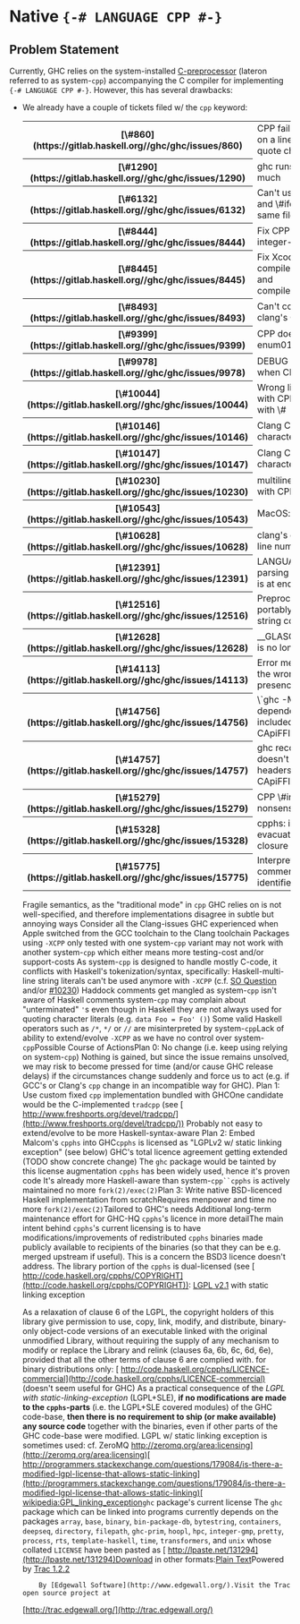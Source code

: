 # Native `{-# LANGUAGE CPP #-}`

## Problem Statement


Currently, GHC relies on the system-installed [ C-preprocessor](http://en.wikipedia.org/wiki/C_preprocessor) (lateron referred to as system-`cpp`) accompanying the C compiler for implementing `{-# LANGUAGE CPP #-}`. However, this has several drawbacks:

- We already have a couple of tickets filed w/ the `cpp` keyword: 

  <table><tr><th>[\#860](https://gitlab.haskell.org//ghc/ghc/issues/860)</th>
  <td>CPP fails when a macro is used on a line containing a single quote character</td></tr>
  <tr><th>[\#1290](https://gitlab.haskell.org//ghc/ghc/issues/1290)</th>
  <td>ghc runs preprocessor too much</td></tr>
  <tr><th>[\#6132](https://gitlab.haskell.org//ghc/ghc/issues/6132)</th>
  <td>Can't use both shebang line and \#ifdef declarations in the same file.</td></tr>
  <tr><th>[\#8444](https://gitlab.haskell.org//ghc/ghc/issues/8444)</th>
  <td>Fix CPP issue with Xcode5 in integer-simple</td></tr>
  <tr><th>[\#8445](https://gitlab.haskell.org//ghc/ghc/issues/8445)</th>
  <td>Fix Xcode5 CPP issue with compiler/deSugar/DsBinds.lhs and compiler/utils/FastString.lhs</td></tr>
  <tr><th>[\#8493](https://gitlab.haskell.org//ghc/ghc/issues/8493)</th>
  <td>Can't compile happy + ghc with clang's CPP</td></tr>
  <tr><th>[\#9399](https://gitlab.haskell.org//ghc/ghc/issues/9399)</th>
  <td>CPP does not process test case enum01.hs correctly</td></tr>
  <tr><th>[\#9978](https://gitlab.haskell.org//ghc/ghc/issues/9978)</th>
  <td>DEBUG is always replaced as 1 when CPP pragma is on</td></tr>
  <tr><th>[\#10044](https://gitlab.haskell.org//ghc/ghc/issues/10044)</th>
  <td>Wrong line number reported with CPP and line beginning with \#</td></tr>
  <tr><th>[\#10146](https://gitlab.haskell.org//ghc/ghc/issues/10146)</th>
  <td>Clang CPP adds extra newline character</td></tr>
  <tr><th>[\#10147](https://gitlab.haskell.org//ghc/ghc/issues/10147)</th>
  <td>Clang CPP adds extra newline character</td></tr>
  <tr><th>[\#10230](https://gitlab.haskell.org//ghc/ghc/issues/10230)</th>
  <td>multiline literals doesn't work with CPP extension.</td></tr>
  <tr><th>[\#10543](https://gitlab.haskell.org//ghc/ghc/issues/10543)</th>
  <td>MacOS: validate fails on \\u</td></tr>
  <tr><th>[\#10628](https://gitlab.haskell.org//ghc/ghc/issues/10628)</th>
  <td>clang's cpp causes incorrect line numbers in type errors</td></tr>
  <tr><th>[\#12391](https://gitlab.haskell.org//ghc/ghc/issues/12391)</th>
  <td>LANGUAGE CPP messes up parsing when backslash like \\\\ is at end of line (eol)</td></tr>
  <tr><th>[\#12516](https://gitlab.haskell.org//ghc/ghc/issues/12516)</th>
  <td>Preprocessing: no way to portably use stringize and string concatenation</td></tr>
  <tr><th>[\#12628](https://gitlab.haskell.org//ghc/ghc/issues/12628)</th>
  <td>__GLASGOW_HASKELL_LLVM__ is no longer an Int</td></tr>
  <tr><th>[\#14113](https://gitlab.haskell.org//ghc/ghc/issues/14113)</th>
  <td>Error message carets point at the wrong places in the presence of CPP macros</td></tr>
  <tr><th>[\#14756](https://gitlab.haskell.org//ghc/ghc/issues/14756)</th>
  <td>\`ghc -M\` doesn't emit dependencies for header files included either via CPP or CApiFFI</td></tr>
  <tr><th>[\#14757](https://gitlab.haskell.org//ghc/ghc/issues/14757)</th>
  <td>ghc recompilation check doesn't take into account headers directly included by CApiFFI</td></tr>
  <tr><th>[\#15279](https://gitlab.haskell.org//ghc/ghc/issues/15279)</th>
  <td>CPP \#includes may result in nonsensical SrcSpans</td></tr>
  <tr><th>[\#15328](https://gitlab.haskell.org//ghc/ghc/issues/15328)</th>
  <td>cpphs: internal error: evacuate(static): strange closure type 8440</td></tr>
  <tr><th>[\#15775](https://gitlab.haskell.org//ghc/ghc/issues/15775)</th>
  <td>Interpreter is treating a comment character as an identifier character.</td></tr></table>

  Fragile semantics, as the "traditional mode" in `cpp` GHC relies on is not well-specified, and therefore implementations disagree in subtle but annoying ways
  Consider all the Clang-issues GHC experienced when Apple switched from the GCC toolchain to the Clang toolchain
  Packages using `-XCPP` only tested with one system-`cpp` variant may not work with another system-`cpp` which either means more testing-cost and/or support-costs
  As system-`cpp` is designed to handle mostly C-code, it conflicts with Haskell's tokenization/syntax, specifically:
  Haskell-multi-line string literals can't be used anymore with `-XCPP` (c.f. [ SO Question](http://stackoverflow.com/questions/2549167/cpp-extension-and-multiline-literals-in-haskell) and/or [\#10230](https://gitlab.haskell.org//ghc/ghc/issues/10230))
  Haddock comments get mangled as system-`cpp` isn't aware of Haskell comments
  system-`cpp` may complain about "unterminated" `'`s even though in Haskell they are not always used for quoting character literals (e.g. `data Foo = Foo' ()`)
  Some valid Haskell operators such as `/*`, `*/` or `//` are misinterpreted by system-`cpp`Lack of ability to extend/evolve `-XCPP` as we have no control over system-`cpp`Possible Course of ActionsPlan 0: No change (i.e. keep using relying on system-`cpp`)
  Nothing is gained, but since the issue remains unsolved, we may risk to become pressed for time (and/or cause GHC release delays) if the circumstances change suddenly and force us to act (e.g. if GCC's or Clang's `cpp` change in an incompatible way for GHC).
  Plan 1: Use custom fixed `cpp` implementation bundled with GHCOne candidate would be the C-implemented `tradcpp` (see [ http://www.freshports.org/devel/tradcpp/](http://www.freshports.org/devel/tradcpp/))
  Probably not easy to extend/evolve to be more Haskell-syntax-aware
  Plan 2: Embed Malcom's `cpphs` into GHC`cpphs` is licensed as "LGPLv2 w/ static linking exception" (see below)
  GHC's total licence agreement getting extended (TODO show concrete change)
  The `ghc` package would be tainted by this license augmentation
  `cpphs` has been widely used, hence it's proven code
  It's already more Haskell-aware than system-`cpp``cpphs` is actively maintained
  no more `fork(2)/exec(2)`Plan 3: Write native BSD-licenced Haskell implementation from scratchRequires menpower and time
  no more `fork(2)/exec(2)`Tailored to GHC's needs
  Additional long-term maintenance effort for GHC-HQ
  `cpphs`'s licence in more detailThe main intent behind `cpphs`'s current licensing is to have modifications/improvements of redistributed `cpphs` binaries made publicly available to recipients of the binaries (so that they can be e.g. merged upstream if useful). This is a concern the BSD3 licence doesn't address.
  The library portion of the `cpphs` is dual-licensed (see [ http://code.haskell.org/cpphs/COPYRIGHT](http://code.haskell.org/cpphs/COPYRIGHT)):
  [ LGPL v2.1](https://www.gnu.org/licenses/lgpl-2.1.html) with static linking exception

  As a relaxation of clause 6 of the LGPL, the copyright holders of this library give permission to use, copy, link, modify, and distribute, binary-only object-code versions of an executable linked with the original unmodified Library, without requiring the supply of any mechanism to modify or replace the Library and relink (clauses 6a, 6b, 6c, 6d, 6e), provided that all the other terms of clause 6 are complied with.
  for binary distributions only: [ http://code.haskell.org/cpphs/LICENCE-commercial](http://code.haskell.org/cpphs/LICENCE-commercial) (doesn't seem useful for GHC)
  As a practical consequence of the *LGPL with static-linking-exception* (LGPL+SLE), **if no modifications are made to the `cpphs`-parts** (i.e. the LGPL+SLE covered modules) of the GHC code-base, **then there is no requirement to ship (or make available) any source code** together with the binaries, even if other parts of the GHC code-base were modified.
  LGPL w/ static linking exception is sometimes used: cf. ZeroMQ [ http://zeromq.org/area:licensing](http://zeromq.org/area:licensing)[ http://programmers.stackexchange.com/questions/179084/is-there-a-modified-lgpl-license-that-allows-static-linking](http://programmers.stackexchange.com/questions/179084/is-there-a-modified-lgpl-license-that-allows-static-linking)[ wikipedia:GPL_linking_exception](http://en.wikipedia.org/wiki/GPL_linking_exception)`ghc` package's current license
  The `ghc` package which can be linked into programs currently depends on the packages
  `array`, `base`, `binary`, `bin-package-db`, `bytestring`, `containers`, `deepseq`, `directory`, `filepath`, `ghc-prim`, `hoopl`, `hpc`, `integer-gmp`, `pretty`, `process`, `rts`, `template-haskell`, `time`, `transformers`, and `unix` whose collated `LICENSE` have been pasted as [ http://lpaste.net/131294](http://lpaste.net/131294)Download in other formats:[Plain Text](/trac/ghc/wiki/Proposal/NativeCpp?version=8&format=txt)[](http://trac.edgewall.org/)Powered by [Trac 1.2.2](/trac/ghc/about)

          By [Edgewall Software](http://www.edgewall.org/).Visit the Trac open source project at
  [http://trac.edgewall.org/](http://trac.edgewall.org/)